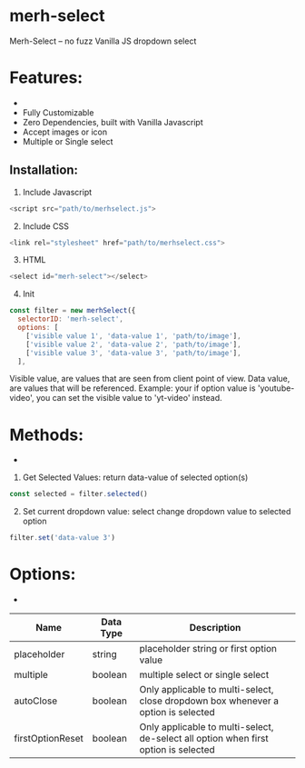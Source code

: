 # merh-select
Merh-Select – no fuzz Vanilla JS dropdown select

# Features:
-
- Fully Customizable
- Zero Dependencies, built with Vanilla Javascript
- Accept images or icon
- Multiple or Single select

Installation:
-
1. Include Javascript
```javascript
<script src="path/to/merhselect.js">
```
2. Include CSS
```javascript
<link rel="stylesheet" href="path/to/merhselect.css">
```

3. HTML
```javascript
<select id="merh-select"></select>
```

4. Init
```javascript
const filter = new merhSelect({
  selectorID: 'merh-select',
  options: [
    ['visible value 1', 'data-value 1', 'path/to/image'],
    ['visible value 2', 'data-value 2', 'path/to/image'],
    ['visible value 3', 'data-value 3', 'path/to/image'],
  ],
```
Visible value, are values that are seen from client point of view. 
Data value, are values that will be referenced.
Example: your if option value is 'youtube-video', you can set the visible value to 'yt-video' instead.

# Methods:
-
1. Get Selected Values: return data-value of selected option(s)
```javascript
const selected = filter.selected()
```

2. Set current dropdown value: select change dropdown value to selected option
```javascript
filter.set('data-value 3')
```

# Options:
-
|Name|Data Type|Description|
| --- | --- | --- |
| placeholder | string | placeholder string or first option value |
| multiple | boolean | multiple select or single select |
| autoClose | boolean | Only applicable to multi-select, close dropdown box whenever a option is selected |
| firstOptionReset | boolean | Only applicable to multi-select, de-select all option when first option is selected |
